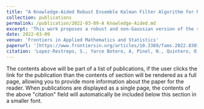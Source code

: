 ```yaml
---
title: "A Knowledge-Aided Robust Ensemble Kalman Filter Algorithm for Non-Linear and Non-Gaussian Large Systems"
collection: publications
permalink: /publication/2022-03-09-A Knowledge-Aided.md
excerpt: 'This work proposes a robust and non-Gaussian version of the shrinkage-based knowledge-aided EnKF implementation called Ensemble Time Local H∞ Filter Knowledge-Aided (EnTLHF-KA). The EnTLHF-KA requires a target covariance matrix to integrate previously obtained information and knowledge directly into the data assimilation (DA). The proposed method is based on the robust H∞ filter and on its ensemble time-local version the EnTLHF, using an adaptive inflation factor depending on the shrinkage covariance estimated matrix. This implies a theoretical and solid background to construct robust filters from the well-known covariance inflation technique. The proposed technique is implemented in a synthetic assimilation experiment, and in an air quality application using the LOTOS-EUROS model over the Aburrá Valley to evaluate its potential for non-linear and non-Gaussian large systems. In the spatial distribution of the PM2.5 concentrations along the valley, the method outperforms the well-known Local Ensemble Transform Kalman Filter (LETKF), and the non-robust knowledge-aided Ensemble Kalman filter (EnKF-KA). In contrast to the other simulations, the ability to issue warnings for high concentration events is also increased. Finally, the simulation using EnTLHF-KA has lower error values than using EnKF-KA, indicating the advantages of robust approaches in high uncertainty systems.'
date: 2022-03-09
venue: 'Frontiers in Applied Mathematics and Statistics'
paperurl: '[https://www.frontiersin.org/articles/10.3389/fams.2022.830116/full]'
citation: 'Lopez-Restrepo, S., Yarce Botero, A, Pinel, N., Quintero, O. L., Segers, A., & Heemink, A. W. (2022). A Knowledge-Aided Robust Ensemble Kalman Filter Algorithm for Non-Linear and Non-Gaussian Large Systems. Frontiers in Applied Mathematics and Statistics, 8, 830116.'
---
```


The contents above will be part of a list of publications, if the user clicks the link for the publication than the contents of section will be rendered as a full page, allowing you to provide more information about the paper for the reader. When publications are displayed as a single page, the contents of the above "citation" field will automatically be included below this section in a smaller font.
